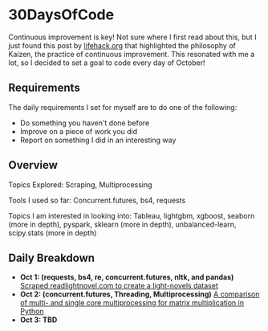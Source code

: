 # 30DaysOfCode
Continuous improvement is key! Not sure where I first read about this, but I just found this post by [lifehack.org](https://www.lifehack.org/788823/continuous-improvement) that highlighted the philosophy of Kaizen, the practice of continuous improvement. This resonated with me a lot, so I decided to set a goal to code every day of October! 


## Requirements 
The daily requirements I set for myself are to do one of the following:
* Do something you haven't done before
* Improve on a piece of work you did
* Report on something I did in an interesting way

## Overview
Topics Explored: Scraping, Multiprocessing

Tools I used so far: Concurrent.futures, bs4, requests

Topics I am interested in looking into: Tableau, lightgbm, xgboost, seaborn (more in depth), pyspark, sklearn (more in depth), unbalanced-learn, scipy.stats (more in depth)

## Daily Breakdown
* **Oct 1: (requests, bs4, re, concurrent.futures, nltk, and pandas)** [Scraped readlightnovel.com to create a light-novels dataset](https://github.com/yuvalofek/scraping-light-novel-data)
* **Oct 2: (concurrent.futures, Threading, Multiprocessing)** [A comparison of multi- and single core multiprocessing for matrix multiplication in Python](https://github.com/yuvalofek/MultiprocessingMatMul)
* **Oct 3: TBD**

